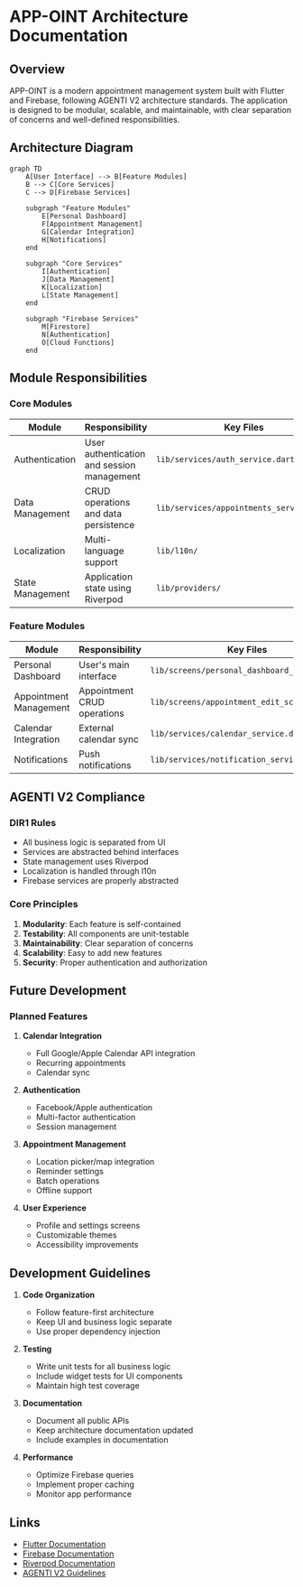 # APP-OINT Architecture Documentation

## Overview

APP-OINT is a modern appointment management system built with Flutter and Firebase, following AGENTI V2 architecture standards. The application is designed to be modular, scalable, and maintainable, with clear separation of concerns and well-defined responsibilities.

## Architecture Diagram

```mermaid
graph TD
    A[User Interface] --> B[Feature Modules]
    B --> C[Core Services]
    C --> D[Firebase Services]
    
    subgraph "Feature Modules"
        E[Personal Dashboard]
        F[Appointment Management]
        G[Calendar Integration]
        H[Notifications]
    end
    
    subgraph "Core Services"
        I[Authentication]
        J[Data Management]
        K[Localization]
        L[State Management]
    end
    
    subgraph "Firebase Services"
        M[Firestore]
        N[Authentication]
        O[Cloud Functions]
    end
```

## Module Responsibilities

### Core Modules

| Module | Responsibility | Key Files |
|--------|---------------|-----------|
| Authentication | User authentication and session management | `lib/services/auth_service.dart` |
| Data Management | CRUD operations and data persistence | `lib/services/appointments_service.dart` |
| Localization | Multi-language support | `lib/l10n/` |
| State Management | Application state using Riverpod | `lib/providers/` |

### Feature Modules

| Module | Responsibility | Key Files |
|--------|---------------|-----------|
| Personal Dashboard | User's main interface | `lib/screens/personal_dashboard_screen.dart` |
| Appointment Management | Appointment CRUD operations | `lib/screens/appointment_edit_screen.dart` |
| Calendar Integration | External calendar sync | `lib/services/calendar_service.dart` |
| Notifications | Push notifications | `lib/services/notification_service.dart` |

## AGENTI V2 Compliance

### DIR1 Rules

- All business logic is separated from UI
- Services are abstracted behind interfaces
- State management uses Riverpod
- Localization is handled through l10n
- Firebase services are properly abstracted

### Core Principles

1. **Modularity**: Each feature is self-contained
2. **Testability**: All components are unit-testable
3. **Maintainability**: Clear separation of concerns
4. **Scalability**: Easy to add new features
5. **Security**: Proper authentication and authorization

## Future Development

### Planned Features

1. **Calendar Integration**
   - Full Google/Apple Calendar API integration
   - Recurring appointments
   - Calendar sync

2. **Authentication**
   - Facebook/Apple authentication
   - Multi-factor authentication
   - Session management

3. **Appointment Management**
   - Location picker/map integration
   - Reminder settings
   - Batch operations
   - Offline support

4. **User Experience**
   - Profile and settings screens
   - Customizable themes
   - Accessibility improvements

## Development Guidelines

1. **Code Organization**
   - Follow feature-first architecture
   - Keep UI and business logic separate
   - Use proper dependency injection

2. **Testing**
   - Write unit tests for all business logic
   - Include widget tests for UI components
   - Maintain high test coverage

3. **Documentation**
   - Document all public APIs
   - Keep architecture documentation updated
   - Include examples in documentation

4. **Performance**
   - Optimize Firebase queries
   - Implement proper caching
   - Monitor app performance

## Links

- [Flutter Documentation](https://docs.flutter.dev/)
- [Firebase Documentation](https://firebase.google.com/docs)
- [Riverpod Documentation](https://riverpod.dev/docs/getting_started)
- [AGENTI V2 Guidelines](https://github.com/agentiv2/guidelines) 